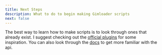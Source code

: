 ```yaml
---
title: Next Steps
description: What to do to begin making Gimloader scripts
next: false
---
```


The best way to learn how to make scripts is to look through ones that already exist. I suggest checking out the [official plugins](https://github.com/Gimloader/client-plugins) for some inspiration. You can also look through the [docs](../api/scopedapi) to get more familiar with the api.